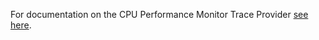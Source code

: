 For documentation on the CPU Performance Monitor Trace Provider
[see here](../../../docs/development/tracing/cpuperf-provider.md).

